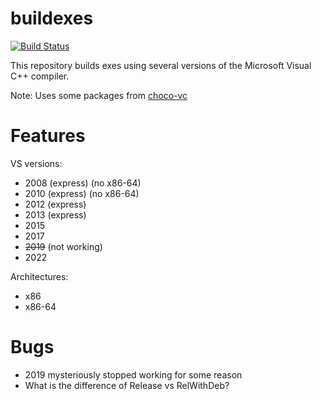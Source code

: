 # buildexes

[![Build Status](https://dev.azure.com/seipharos/buildexes/_apis/build/status%2Fsei-eschwartz.buildexes?branchName=master)](https://dev.azure.com/seipharos/buildexes/_build/latest?definitionId=3&branchName=master)

This repository builds exes using several versions of the Microsoft Visual C++ compiler.

Note: Uses some packages from [choco-vc](https://github.com/edmcman/choco-vc)

# Features

VS versions:
- 2008 (express) (no x86-64)
- 2010 (express) (no x86-64)
- 2012 (express)
- 2013 (express)
- 2015
- 2017
- <strike>2019</strike> (not working)
- 2022

Architectures:
- x86
- x86-64

# Bugs

- 2019 mysteriously stopped working for some reason
- What is the difference of Release vs RelWithDeb?